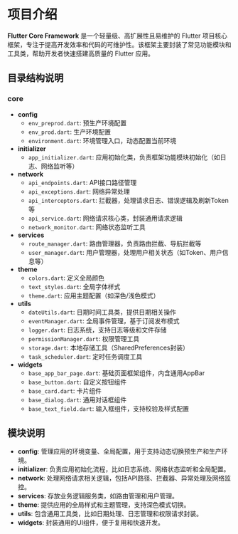 # 项目介绍

**Flutter Core Framework** 是一个轻量级、高扩展性且易维护的 Flutter 项目核心框架，专注于提高开发效率和代码的可维护性。该框架主要封装了常见功能模块和工具类，帮助开发者快速搭建高质量的 Flutter 应用。

## 目录结构说明

### core
- **config**
  - `env_preprod.dart`: 预生产环境配置
  - `env_prod.dart`: 生产环境配置
  - `environment.dart`: 环境管理入口，动态配置当前环境
- **initializer**
  - `app_initializer.dart`: 应用初始化类，负责框架功能模块初始化（如日志、网络监听等）
- **network**
  - `api_endpoints.dart`: API接口路径管理
  - `api_exceptions.dart`: 网络异常处理
  - `api_interceptors.dart`: 拦截器，处理请求日志、错误逻辑及刷新Token等
  - `api_service.dart`: 网络请求核心类，封装通用请求逻辑
  - `network_monitor.dart`: 网络状态监听工具
- **services**
  - `route_manager.dart`: 路由管理器，负责路由拦截、导航拦截等
  - `user_manager.dart`: 用户管理器，处理用户相关状态（如Token、用户信息等）
- **theme**
  - `colors.dart`: 定义全局颜色
  - `text_styles.dart`: 全局字体样式
  - `theme.dart`: 应用主题配置（如深色/浅色模式）
- **utils**
  - `dateUtils.dart`: 日期时间工具类，提供日期相关操作
  - `eventManager.dart`: 全局事件管理，基于订阅发布模式
  - `logger.dart`: 日志系统，支持日志等级和文件存储
  - `permissionManager.dart`: 权限管理工具
  - `storage.dart`: 本地存储工具（SharedPreferences封装）
  - `task_scheduler.dart`: 定时任务调度工具
- **widgets**
  - `base_app_bar_page.dart`: 基础页面框架组件，内含通用AppBar
  - `base_button.dart`: 自定义按钮组件
  - `base_card.dart`: 卡片组件
  - `base_dialog.dart`: 通用对话框组件
  - `base_text_field.dart`: 输入框组件，支持校验及样式配置

## 模块说明

- **config**: 管理应用的环境变量、全局配置，用于支持动态切换预生产和生产环境。
- **initializer**: 负责应用初始化流程，比如日志系统、网络状态监听和全局配置。
- **network**: 处理网络请求相关逻辑，包括API路径、拦截器、异常处理及网络监控。
- **services**: 存放业务逻辑服务类，如路由管理和用户管理。
- **theme**: 提供应用的全局样式和主题管理，支持深色模式切换。
- **utils**: 包含通用工具类，比如日期处理、日志管理和权限请求封装。
- **widgets**: 封装通用的UI组件，便于复用和快速开发。
